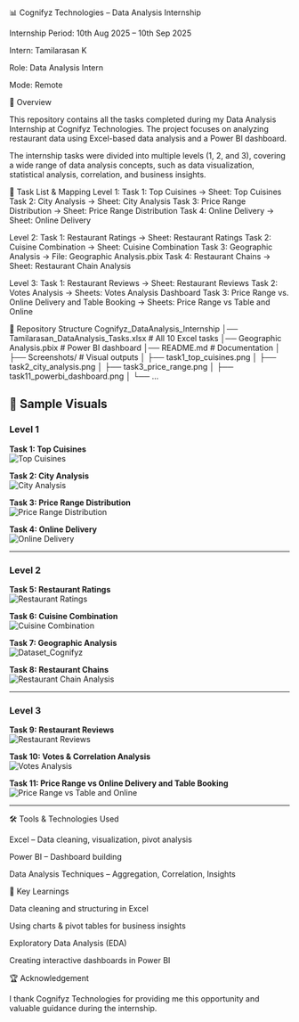 📊 Cognifyz Technologies – Data Analysis Internship

Internship Period: 10th Aug 2025 – 10th Sep 2025

Intern: Tamilarasan K

Role: Data Analysis Intern

Mode: Remote

🚀 Overview

This repository contains all the tasks completed during my Data Analysis Internship at Cognifyz Technologies.
The project focuses on analyzing restaurant data using Excel-based data analysis and a Power BI dashboard.

The internship tasks were divided into multiple levels (1, 2, and 3), covering a wide range of data analysis concepts, such as data visualization, statistical analysis, correlation, and business insights.

📑 Task List & Mapping
Level 1:
Task 1: Top Cuisines → Sheet: Top Cuisines
Task 2: City Analysis → Sheet: City Analysis
Task 3: Price Range Distribution → Sheet: Price Range Distribution
Task 4: Online Delivery → Sheet: Online Delivery

Level 2:
Task 1: Restaurant Ratings → Sheet: Restaurant Ratings
Task 2: Cuisine Combination → Sheet: Cuisine Combination
Task 3: Geographic Analysis → File: Geographic Analysis.pbix
Task 4: Restaurant Chains → Sheet: Restaurant Chain Analysis

Level 3:
Task 1: Restaurant Reviews → Sheet: Restaurant Reviews
Task 2: Votes Analysis → Sheets: Votes Analysis Dashboard
Task 3: Price Range vs. Online Delivery and
Table Booking → Sheets: Price Range vs Table and Online


📂 Repository Structure
Cognifyz_DataAnalysis_Internship
│── Tamilarasan_DataAnalysis_Tasks.xlsx   # All 10 Excel tasks
│── Geographic Analysis.pbix                    # Power BI dashboard
│── README.md                              # Documentation
│
├── Screenshots/                           # Visual outputs
│   ├── task1_top_cuisines.png
│   ├── task2_city_analysis.png
│   ├── task3_price_range.png
│   ├── task11_powerbi_dashboard.png
│   └── ...

## 📸 Sample Visuals  

### Level 1  
**Task 1: Top Cuisines**  
![Top Cuisines](Top%20Cuisines.png)  

**Task 2: City Analysis**  
![City Analysis](City%20Analysis.png)  

**Task 3: Price Range Distribution**  
![Price Range Distribution](Price%20Range%20Distribution.png)  

**Task 4: Online Delivery**  
![Online Delivery](Online%20Delivery.png)  

---

### Level 2  
**Task 5: Restaurant Ratings**  
![Restaurant Ratings](Restaurant%20Ratings.png)  

**Task 6: Cuisine Combination**  
![Cuisine Combination](Cuisine%20Combination.png)  

**Task 7: Geographic Analysis**  
![Dataset_Cognifyz](Geographic%20Analysis.png)  

**Task 8: Restaurant Chains**  
![Restaurant Chain Analysis](Restaurant%20Chain%20Analysis.png)  

---

### Level 3  
**Task 9: Restaurant Reviews**  
![Restaurant Reviews](Restaurant%20Reviews.png)  

**Task 10: Votes & Correlation Analysis**  
![Votes Analysis](Votes%20Analysis%20Dashboard.png) 

**Task 11: Price Range vs Online Delivery and
Table Booking**  
![Price Range vs Table and Online](Price%20Range%20vs%20Table%20and%20Online.png)
 

---

🛠️ Tools & Technologies Used

Excel – Data cleaning, visualization, pivot analysis

Power BI – Dashboard building

Data Analysis Techniques – Aggregation, Correlation, Insights

🎯 Key Learnings

Data cleaning and structuring in Excel

Using charts & pivot tables for business insights

Exploratory Data Analysis (EDA)

Creating interactive dashboards in Power BI

🏆 Acknowledgement

I thank Cognifyz Technologies for providing me this opportunity and valuable guidance during the internship.
